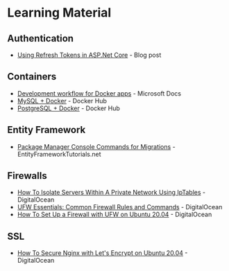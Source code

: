 # Learning Material

## Authentication
* [Using Refresh Tokens in ASP.Net Core](https://code-maze.com/using-refresh-tokens-in-asp-net-core-authentication/) - Blog post

## Containers
* [Development workflow for Docker apps](https://docs.microsoft.com/en-us/dotnet/architecture/microservices/docker-application-development-process/docker-app-development-workflow) - Microsoft Docs
* [MySQL + Docker](https://hub.docker.com/_/mysql) - Docker Hub
* [PostgreSQL + Docker](https://hub.docker.com/_/postgres/) - Docker Hub

## Entity Framework
* [Package Manager Console Commands for Migrations](https://www.entityframeworktutorial.net/efcore/pmc-commands-for-ef-core-migration.aspx) - EntityFrameworkTutorials.net

## Firewalls
* [How To Isolate Servers Within A Private Network Using IpTables](https://www.digitalocean.com/community/tutorials/how-to-isolate-servers-within-a-private-network-using-iptables) - DigitalOcean
* [UFW Essentials: Common Firewall Rules and Commands](https://www.digitalocean.com/community/tutorials/ufw-essentials-common-firewall-rules-and-commands) - DigitalOcean
* [How To Set Up a Firewall with UFW on Ubuntu 20.04](https://www.digitalocean.com/community/tutorials/how-to-set-up-a-firewall-with-ufw-on-ubuntu-20-04) - DigitalOcean

## SSL
* [How To Secure Nginx with Let's Encrypt on Ubuntu 20.04](https://www.digitalocean.com/community/tutorials/how-to-secure-nginx-with-let-s-encrypt-on-ubuntu-20-04) - DigitalOcean

